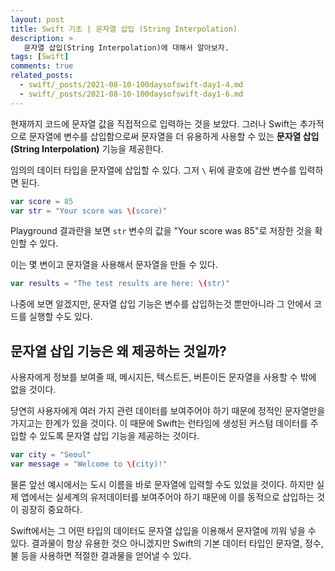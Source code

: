 ```yaml
---
layout: post
title: Swift 기초 | 문자열 삽입 (String Interpolation)
description: >
   문자열 삽입(String Interpolation)에 대해서 알아보자.
tags: [Swift]
comments: true
related_posts:
  - swift/_posts/2021-08-10-100daysofswift-day1-4.md
  - swift/_posts/2021-08-10-100daysofswift-day1-6.md
---
```


현재까지 코드에 문자열 값을 직접적으로 입력하는 것을 보았다. 그러나 Swift는 추가적으로 문자열에 변수를 삽입함으로써 문자열을 더 유용하게 사용할 수 있는 **문자열 삽입(String Interpolation)** 기능을 제공한다.

임의의 데이터 타입을 문자열에 삽입할 수 있다. 그저 `\` 뒤에 괄호에 감싼 변수를 입력하면 된다.

~~~swift
var score = 85
var str = "Your score was \(score)"
~~~

Playground 결과란을 보면 `str` 변수의 값을 "Your score was 85"로 저장한 것을 확인할 수 있다.

이는 몇 변이고 문자열을 사용해서 문자열을 만들 수 있다.

~~~swift
var results = "The test results are here: \(str)"
~~~

나중에 보면 알겠지만, 문자열 삽입 기능은 변수를 삽입하는것 뿐만아니라 그 안에서 코드를 실행할 수도 있다.


## 문자열 삽입 기능은 왜 제공하는 것일까?

사용자에게 정보를 보여줄 때, 메시지든, 텍스트든, 버튼이든 문자열을 사용할 수 밖에 없을 것이다.

당연히 사용자에게 여러 가지 관련 데이터를 보여주어야 하기 때문에 정적인 문자열만을 가지고는 한계가 있을 것이다. 이 때문에 Swift는 런타임에 생성된 커스텀 데이터를 주입할 수 있도록 문자열 삽입 기능을 제공하는 것이다.

~~~swift
var city = "Seoul"
var message = "Welcome to \(city)!"
~~~

물론 앞선 예시에서는 도시 이름을 바로 문자열에 입력할 수도 있었을 것이다. 하지만 실제 앱에서는 실세계의 유저데이터를 보여주어야 하기 때문에 이를 동적으로 삽입하는 것이 굉장히 중요하다.

Swift에서는 그 어떤 타입의 데이터도 문자열 삽입을 이용해서 문자열에 끼워 넣을 수 있다. 결과물이 항상 유용한 것으 아니겠지만 Swift의 기본 데이터 타입인 문자열, 정수, 불 등을 사용하면 적절한 결과물을 얻어낼 수 있다.

